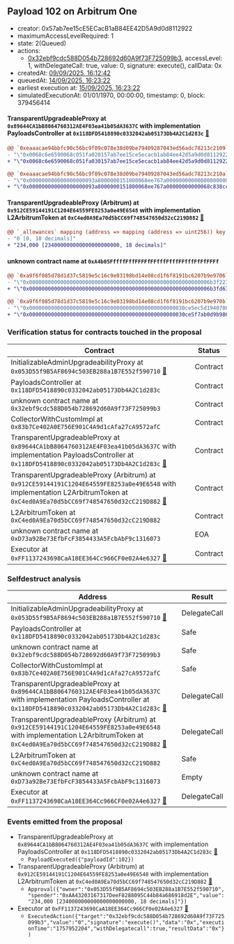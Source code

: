 ## Payload 102 on Arbitrum One

- creator: 0x57ab7ee15cE5ECacB1aB84EE42D5A9d0d8112922
- maximumAccessLevelRequired: 1
- state: 2(Queued)
- actions:
  - [0x32ebf9cdc588D054b728692d60A9f73F725099b3](https://arbiscan.io/tx/0x32ebf9cdc588D054b728692d60A9f73F725099b3), accessLevel: 1, withDelegateCall: true, value: 0, signature: execute(), callData: 0x
- createdAt: [09/09/2025, 16:12:42](https://arbiscan.io/tx/0x7275a65aee305e514d510b1f84342943423bdaa9e07c85a18148f9e30495f6d7)
- queuedAt: [14/09/2025, 16:23:22](https://arbiscan.io/tx/0x3caabea294884aa5d80750769316702142df69fd0b6a2bbd9ff4a824268f2ee5)
- earliest execution at: [15/09/2025, 16:23:22](https://www.epochconverter.com/countdown?q=1757953402)
- simulatedExecutionAt: 01/01/1970, 00:00:00, timestamp: 0, block: 379456414
#### TransparentUpgradeableProxy at `0x89644CA1bB8064760312AE4F03ea41b05dA3637C` with implementation PayloadsController at `0x118DFD5418890c0332042ab05173Db4A2C1d283c` [:ghost:](https://github.com/bgd-labs/aave-address-book  "GovernanceV3Arbitrum.PAYLOADS_CONTROLLER")

```diff
@@ `0xeaaacae94bbfc90c56bc9f09c078e38d09be79409287043ed56adc78213c2109` raw  @@
- "\"0x0068c6e6590068c051fa020157ab7ee15ce5ecacb1ab84ee42d5a9d0d8112922\""
+ "\"0x0068c6e6590068c051fa030157ab7ee15ce5ecacb1ab84ee42d5a9d0d8112922\""

@@ `0xeaaacae94bbfc90c56bc9f09c078e38d09be79409287043ed56adc78213c210a` raw  @@
- "\"0x000000000000000000093a8000000151800068ee767a00000000000000000000\""
+ "\"0x000000000000000000093a8000000151800068ee767a00000000000068c838cc\""

```
#### TransparentUpgradeableProxy (Arbitrum) at `0x912CE59144191C1204E64559FE8253a0e49E6548` with implementation L2ArbitrumToken at `0xC4ed0A9Ea70d5bCC69f748547650d32cC219D882` [:ghost:](https://github.com/bgd-labs/aave-address-book  "AaveV3Arbitrum.ASSETS.ARB.UNDERLYING")

```diff
@@ `_allowances` mapping (address => mapping (address => uint256)) key `0x053d55f9b5af8694c503eb288a1b7e552f590710`.0xaa43203167317deef8288095c44b84a686918d2e @@
- "0 [0, 18 decimals]"
+ "234,000 [234000000000000000000000, 18 decimals]"

```
#### unknown contract name at `0xA4b05FffffFffFFFFfFFfffFfffFFfffFfFfFFFf`

```diff
@@ `0xa9f6f085d78d1d37c5819e5c16c9e03198bd14e08cd1f6f8191bc6207b9e9706` raw  @@
- "\"0x0000000000000000000000000000000000000000000000000000000006b3f227\""
+ "\"0x0000000000000000000000000000000000000000000000000000000006b3fd63\""

@@ `0xa9f6f085d78d1d37c5819e5c16c9e03198bd14e08cd1f6f8191bc6207b9e970b` raw  @@
- "\"0x00000000000000000000000000000000000000000000000030ce5ec5d1940786\""
+ "\"0x00000000000000000000000000000000000000000000000030ce5f7ab0d9b986\""

```
### Verification status for contracts touched in the proposal

| Contract | Status |
|---------|------------|
| InitializableAdminUpgradeabilityProxy at `0x053D55f9B5AF8694c503EB288a1B7E552f590710` [:ghost:](https://github.com/bgd-labs/aave-address-book  "AaveV3Arbitrum.COLLECTOR") | Contract |
| PayloadsController at `0x118DFD5418890c0332042ab05173Db4A2C1d283c` | Contract |
| unknown contract name at `0x32ebf9cdc588D054b728692d60A9f73F725099b3` | Contract |
| CollectorWithCustomImpl at `0x83b7Ce402A0E756E901C4A9d1cAfa27cA9572afC` | Contract |
| TransparentUpgradeableProxy at `0x89644CA1bB8064760312AE4F03ea41b05dA3637C` with implementation PayloadsController at `0x118DFD5418890c0332042ab05173Db4A2C1d283c` [:ghost:](https://github.com/bgd-labs/aave-address-book  "GovernanceV3Arbitrum.PAYLOADS_CONTROLLER") | Contract |
| TransparentUpgradeableProxy (Arbitrum) at `0x912CE59144191C1204E64559FE8253a0e49E6548` with implementation L2ArbitrumToken at `0xC4ed0A9Ea70d5bCC69f748547650d32cC219D882` [:ghost:](https://github.com/bgd-labs/aave-address-book  "AaveV3Arbitrum.ASSETS.ARB.UNDERLYING") | Contract |
| L2ArbitrumToken at `0xC4ed0A9Ea70d5bCC69f748547650d32cC219D882` | Contract |
| unknown contract name at `0xD73a92Be73EfbFcF3854433A5FcbAbF9c1316073` | EOA |
| Executor at `0xFF1137243698CaA18EE364Cc966CF0e02A4e6327` [:ghost:](https://github.com/bgd-labs/aave-address-book  "AaveV3Arbitrum.ACL_ADMIN") | Contract |

### Selfdestruct analysis

| Address | Result |
|---------|------------|
| InitializableAdminUpgradeabilityProxy at `0x053D55f9B5AF8694c503EB288a1B7E552f590710` [:ghost:](https://github.com/bgd-labs/aave-address-book  "AaveV3Arbitrum.COLLECTOR") | DelegateCall |
| PayloadsController at `0x118DFD5418890c0332042ab05173Db4A2C1d283c` | Safe |
| unknown contract name at `0x32ebf9cdc588D054b728692d60A9f73F725099b3` | Safe |
| CollectorWithCustomImpl at `0x83b7Ce402A0E756E901C4A9d1cAfa27cA9572afC` | Safe |
| TransparentUpgradeableProxy at `0x89644CA1bB8064760312AE4F03ea41b05dA3637C` with implementation PayloadsController at `0x118DFD5418890c0332042ab05173Db4A2C1d283c` [:ghost:](https://github.com/bgd-labs/aave-address-book  "GovernanceV3Arbitrum.PAYLOADS_CONTROLLER") | DelegateCall |
| TransparentUpgradeableProxy (Arbitrum) at `0x912CE59144191C1204E64559FE8253a0e49E6548` with implementation L2ArbitrumToken at `0xC4ed0A9Ea70d5bCC69f748547650d32cC219D882` [:ghost:](https://github.com/bgd-labs/aave-address-book  "AaveV3Arbitrum.ASSETS.ARB.UNDERLYING") | DelegateCall |
| L2ArbitrumToken at `0xC4ed0A9Ea70d5bCC69f748547650d32cC219D882` | Safe |
| unknown contract name at `0xD73a92Be73EfbFcF3854433A5FcbAbF9c1316073` | Empty |
| Executor at `0xFF1137243698CaA18EE364Cc966CF0e02A4e6327` [:ghost:](https://github.com/bgd-labs/aave-address-book  "AaveV3Arbitrum.ACL_ADMIN") | DelegateCall |

### Events emitted from the proposal

- TransparentUpgradeableProxy at `0x89644CA1bB8064760312AE4F03ea41b05dA3637C` with implementation PayloadsController at `0x118DFD5418890c0332042ab05173Db4A2C1d283c` [:ghost:](https://github.com/bgd-labs/aave-address-book  "GovernanceV3Arbitrum.PAYLOADS_CONTROLLER")
  - `PayloadExecuted({"payloadId":102})`
- TransparentUpgradeableProxy (Arbitrum) at `0x912CE59144191C1204E64559FE8253a0e49E6548` with implementation L2ArbitrumToken at `0xC4ed0A9Ea70d5bCC69f748547650d32cC219D882` [:ghost:](https://github.com/bgd-labs/aave-address-book  "AaveV3Arbitrum.ASSETS.ARB.UNDERLYING")
  - `Approval({"owner":"0x053D55f9B5AF8694c503EB288a1B7E552f590710","spender":"0xAA43203167317DeeF8288095C44b84a686918d2E","value":"234,000 [234000000000000000000000, 18 decimals]"})`
- Executor at `0xFF1137243698CaA18EE364Cc966CF0e02A4e6327` [:ghost:](https://github.com/bgd-labs/aave-address-book  "AaveV3Arbitrum.ACL_ADMIN")
  - `ExecutedAction({"target":"0x32ebf9cdc588D054b728692d60A9f73F725099b3","value":"0","signature":"execute()","data":"0x","executionTime":"1757952204","withDelegatecall":true,"resultData":"0x"})`

